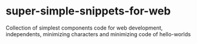 # super-simple-snippets-for-web
Collection of simplest components code for web development, independents, minimizing characters and minimizing code  of hello-worlds
